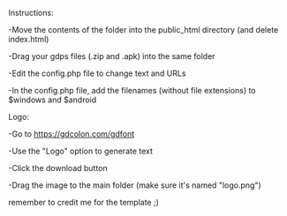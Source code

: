 Instructions:

-Move the contents of the folder into the public_html directory (and delete index.html)

-Drag your gdps files (.zip and .apk) into the same folder

-Edit the config.php file to change text and 
 URLs

-In the config.php file, add the filenames (without file extensions) to $windows and $android

Logo:

-Go to https://gdcolon.com/gdfont

-Use the "Logo" option to generate text

-Click the download button

-Drag the image to the main folder (make sure it's named "logo.png")


remember to credit me for the template ;)